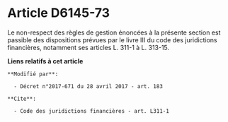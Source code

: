 # Article D6145-73

Le non-respect des règles de gestion énoncées à la présente section est passible des dispositions prévues par le livre III du
code des juridictions financières, notamment ses articles L. 311-1 à    L. 313-15.

**Liens relatifs à cet article**

	**Modifié par**:

	  - Décret n°2017-671 du 28 avril 2017 - art. 183

	**Cite**:

	  - Code des juridictions financières - art. L311-1
